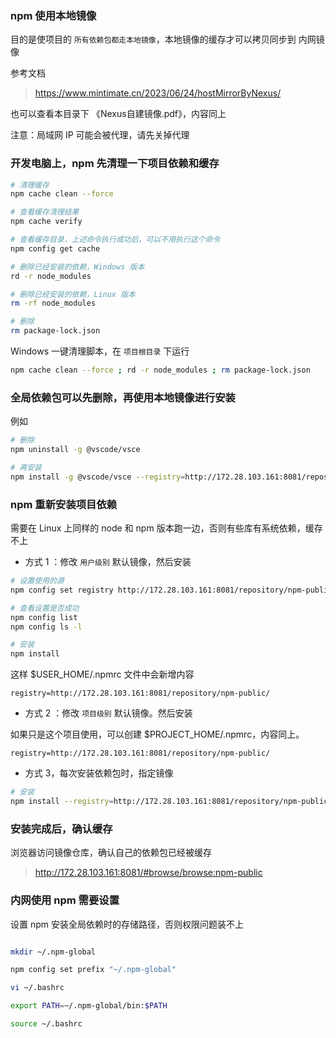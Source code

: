 ### npm 使用本地镜像

目的是使项目的 `所有依赖包都走本地镜像`，本地镜像的缓存才可以拷贝同步到 内网镜像

参考文档
> https://www.mintimate.cn/2023/06/24/hostMirrorByNexus/

也可以查看本目录下 《Nexus自建镜像.pdf》，内容同上

注意：局域网 IP 可能会被代理，请先关掉代理

### 开发电脑上，npm 先清理一下项目依赖和缓存

```bash
# 清理缓存
npm cache clean --force

# 查看缓存清理结果
npm cache verify

# 查看缓存目录，上述命令执行成功后，可以不用执行这个命令
npm config get cache

# 删除已经安装的依赖，Windows 版本
rd -r node_modules

# 删除已经安装的依赖，Linux 版本
rm -rf node_modules

# 删除
rm package-lock.json
```

Windows 一键清理脚本，在 `项目根目录` 下运行

```bash
npm cache clean --force ; rd -r node_modules ; rm package-lock.json
```

### 全局依赖包可以先删除，再使用本地镜像进行安装

例如

```bash
# 删除
npm uninstall -g @vscode/vsce

# 再安装
npm install -g @vscode/vsce --registry=http://172.28.103.161:8081/repository/npm-public/
```

### npm 重新安装项目依赖

需要在 Linux 上同样的 node 和 npm 版本跑一边，否则有些库有系统依赖，缓存不上

- 方式 1 ：修改 `用户级别` 默认镜像，然后安装

```bash
# 设置使用的源
npm config set registry http://172.28.103.161:8081/repository/npm-public/

# 查看设置是否成功
npm config list
npm config ls -l

# 安装
npm install
```

这样 $USER_HOME/.npmrc 文件中会新增内容

```
registry=http://172.28.103.161:8081/repository/npm-public/
```

- 方式 2 ：修改 `项目级别` 默认镜像。然后安装

如果只是这个项目使用，可以创建 $PROJECT_HOME/.npmrc，内容同上。

```
registry=http://172.28.103.161:8081/repository/npm-public/
```

- 方式 3，每次安装依赖包时，指定镜像

```bash
# 安装
npm install --registry=http://172.28.103.161:8081/repository/npm-public/
```

### 安装完成后，确认缓存

浏览器访问镜像仓库，确认自己的依赖包已经被缓存

> http://172.28.103.161:8081/#browse/browse:npm-public


### 内网使用 npm 需要设置

设置 npm 安装全局依赖时的存储路径，否则权限问题装不上

```bash

mkdir ~/.npm-global

npm config set prefix "~/.npm-global"

vi ~/.bashrc

export PATH=~/.npm-global/bin:$PATH

source ~/.bashrc
```



